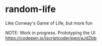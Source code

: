 # random-life
Like Conway's Game of Life, but more fun

NOTE: Work in progress. Prototyping the UI https://codepen.io/jscriptcoder/pen/aJdZbb
